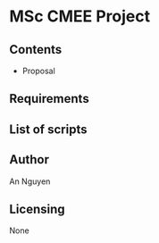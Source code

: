 # MSc CMEE Project

## Contents
* Proposal

## Requirements



## List of scripts


## Author

An Nguyen

## Licensing

None
